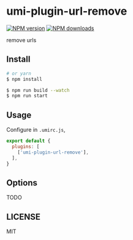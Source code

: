 # umi-plugin-url-remove

[![NPM version](https://img.shields.io/npm/v/umi-plugin-url-remove.svg?style=flat)](https://npmjs.org/package/umi-plugin-url-remove)
[![NPM downloads](http://img.shields.io/npm/dm/umi-plugin-url-remove.svg?style=flat)](https://npmjs.org/package/umi-plugin-url-remove)

remove urls

## Install

```bash
# or yarn
$ npm install
```

```bash
$ npm run build --watch
$ npm run start
```

## Usage

Configure in `.umirc.js`,

```js
export default {
  plugins: [
    ['umi-plugin-url-remove'],
  ],
}
```

## Options

TODO

## LICENSE

MIT
